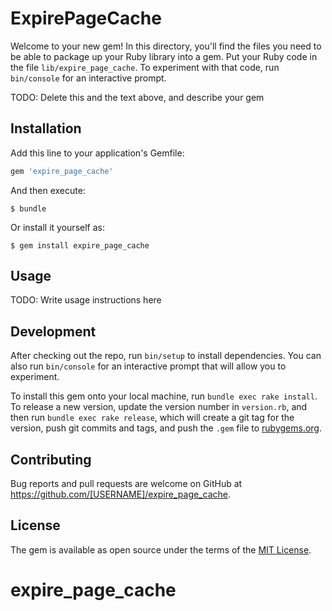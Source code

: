 # ExpirePageCache

Welcome to your new gem! In this directory, you'll find the files you need to be able to package up your Ruby library into a gem. Put your Ruby code in the file `lib/expire_page_cache`. To experiment with that code, run `bin/console` for an interactive prompt.

TODO: Delete this and the text above, and describe your gem

## Installation

Add this line to your application's Gemfile:

```ruby
gem 'expire_page_cache'
```

And then execute:

    $ bundle

Or install it yourself as:

    $ gem install expire_page_cache

## Usage

TODO: Write usage instructions here

## Development

After checking out the repo, run `bin/setup` to install dependencies. You can also run `bin/console` for an interactive prompt that will allow you to experiment.

To install this gem onto your local machine, run `bundle exec rake install`. To release a new version, update the version number in `version.rb`, and then run `bundle exec rake release`, which will create a git tag for the version, push git commits and tags, and push the `.gem` file to [rubygems.org](https://rubygems.org).

## Contributing

Bug reports and pull requests are welcome on GitHub at https://github.com/[USERNAME]/expire_page_cache.


## License

The gem is available as open source under the terms of the [MIT License](http://opensource.org/licenses/MIT).

# expire_page_cache
